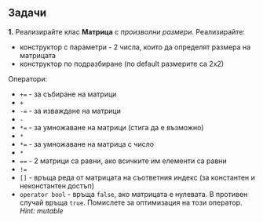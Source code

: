 ## Задачи

**1.** Реализирайте клас **Матрица** с *произволни размери*. Реализирайте:
- конструктор с параметри - 2 числа, които да определят размера на матрицата
- конструктор по подразбиране (по default размерите са 2х2)

Оператори:
-   `+=` - за събиране на матрици
-   `+`
-   `-=` - за изваждане на матрици
-   `-`
-  `*=` - за умножаване на матрици (стига да е възможно)
-   `*`
-  `*=` - за умножаване на матрица с число
-   `*`
-   `==` - 2 матрици са равни, ако всичките им елементи са равни
-   `!=`
-  `[]` - връща реда от матрицата на съответния индекс (за константен и неконстантен достъп)
- `operator bool` - връща `false`, ако матрицата е нулевата. В противен случай връща `true`. Помислете за оптимизация на този оператор. *Hint: mutable*
